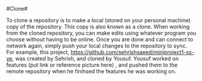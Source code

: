 #Clone#

To clone a repository is to make a local (stored on your personal machine) copy of the repository. This copy is also known as a clone. When working from the cloned repository, you can make edits using whatever program you choose without having to be online. Once you are done and can connect to network again, simply push your local changes to the repository to sync. For example, this project, https://github.com/sehrishsaeed/miniproject1-ss-ye, was created by Sehrish, and cloned by Yousuf. Yousuf worked on features (put link or reference picture here) , and pushed them to the remote repository when he finihsed the features he was working on.  

